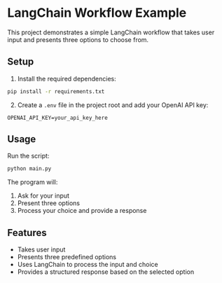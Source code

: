 # LangChain Workflow Example

This project demonstrates a simple LangChain workflow that takes user input and presents three options to choose from.

## Setup

1. Install the required dependencies:
```bash
pip install -r requirements.txt
```

2. Create a `.env` file in the project root and add your OpenAI API key:
```
OPENAI_API_KEY=your_api_key_here
```

## Usage

Run the script:
```bash
python main.py
```

The program will:
1. Ask for your input
2. Present three options
3. Process your choice and provide a response

## Features

- Takes user input
- Presents three predefined options
- Uses LangChain to process the input and choice
- Provides a structured response based on the selected option 